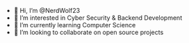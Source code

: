 - 👋 Hi, I’m @NerdWolf23
- 👀 I’m interested in Cyber Security & Backend Development
- 🌱 I’m currently learning Computer Science
- 💞️ I’m looking to collaborate on open source projects
<!---📫 How to reach me: nerdwolf23@gmail.com--->

<!---
NerdWolf23/NerdWolf23 is a ✨ special ✨ repository because its `README.md` (this file) appears on your GitHub profile.
You can click the Preview link to take a look at your changes.
--->
